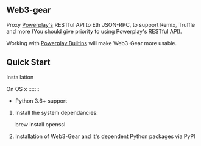 Web3-gear
---------

Proxy [Powerplay's](https://github.com/playmakerchain/powerplay) RESTful API to Eth JSON-RPC, to support Remix, Truffle and more (You should give priority to using Powerplay's RESTful API).

Working with [Powerplay Builtins](https://github.com/playmakerchain/powerplay-builtins) will make Web3-Gear more usable.

Quick Start
-----------

Installation
>>>>>>>>>>>>

On OS x
:::::::

* Python 3.6+ support

1. Install the system dependancies:

    brew install openssl

2. Installation of Web3-Gear and it's dependent Python packages via PyPI

